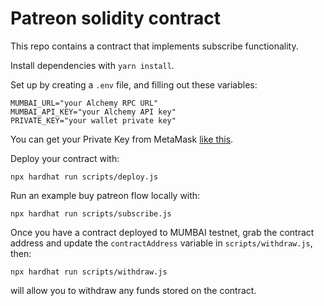 # Patreon solidity contract

This repo contains a contract that implements subscribe functionality.

Install dependencies with `yarn install`.

Set up by creating a `.env` file, and filling out these variables:

```
MUMBAI_URL="your Alchemy RPC URL"
MUMBAI_API_KEY="your Alchemy API key"
PRIVATE_KEY="your wallet private key"
```

You can get your Private Key from MetaMask [like this](https://metamask.zendesk.com/hc/en-us/articles/360015289632-How-to-Export-an-Account-Private-Key).

Deploy your contract with:

```
npx hardhat run scripts/deploy.js
```

Run an example buy patreon flow locally with:

```
npx hardhat run scripts/subscribe.js
```

Once you have a contract deployed to MUMBAI testnet, grab the contract address and update the `contractAddress` variable in `scripts/withdraw.js`, then:

```
npx hardhat run scripts/withdraw.js
```

will allow you to withdraw any funds stored on the contract.
